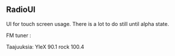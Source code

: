 ## RadioUI

UI for touch screen usage. There is a lot to do still until alpha state.

FM tuner :

Taajuuksia:
YleX 90.1
rock 100.4

